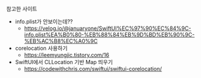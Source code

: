 참고한 사이트

- info.plist가 안보이는데??
  - https://velog.io/@januaryone/SwiftUI%EC%97%90%EC%84%9C-info.plist%EA%B0%80-%EB%88%84%EB%9D%BD%EB%90%9C-%EB%AC%B8%EC%A0%9C
- corelocation 사용하기
  - https://leemyungjic.tistory.com/16
- SwiftUI에서 CLLocation 기반 Map 띄우기
  - https://codewithchris.com/swiftui/swiftui-corelocation/
